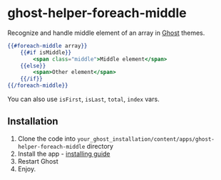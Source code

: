 # ghost-helper-foreach-middle

Recognize and handle middle element of an array in [Ghost](https://github.com/tryghost/ghost/) themes.

```handlebars
{{#foreach-middle array}}
    {{#if isMiddle}}
        <span class="middle">Middle element</span>
    {{else}}
        <span>Other element</span>
    {{/if}}
{{/foreach-middle}}
```

You can also use `isFirst`, `isLast`, `total`, `index` vars.

## Installation

1. Clone the code into `your_ghost_installation/content/apps/ghost-helper-foreach-middle` directory
2. Install the app - [installing guide](https://github.com/TryGhost/Ghost/wiki/Apps-Getting-Started-for-Ghost-Devs#installing)
3. Restart Ghost
4. Enjoy.
